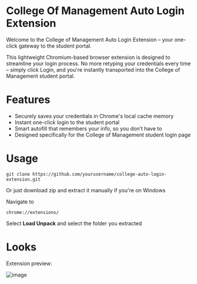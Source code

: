 # College Of Management Auto Login Extension

Welcome to the College of Management Auto Login Extension – your one-click gateway to the student portal.

This lightweight Chromium-based browser extension is designed to streamline your login process. No more retyping your credentials every time – simply click Login, and you're instantly transported into the College of Management student portal.

# Features

- Securely saves your credentials in Chrome's local cache memory
- Instant one-click login to the student portal
- Smart autofill that remembers your info, so you don’t have to
- Designed specifically for the College of Management student login page

# Usage
```
git clone https://github.com/yourusername/college-auto-login-extension.git
```
Or just download zip and extract it manually if you're on Windows

Navigate to
```
chrome://extensions/
```
Select **Load Unpack** and select the folder you extracted


# Looks

Extension preview:


![image](https://github.com/user-attachments/assets/d4378613-8c33-4b32-a2d6-96f49d3f792b)
